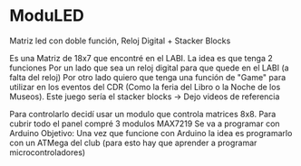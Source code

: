 # ModuLED
Matriz led con doble función, Reloj Digital + Stacker Blocks

Es una Matriz de 18x7 que encontré en el LABI. 
La idea es que tenga 2 funciones
Por un lado que sea un reloj digital para que quede en el LABI (a falta del reloj) 
Por otro lado quiero que tenga una función de "Game" para utilizar en los eventos del CDR (Como la feria del Libro o la Noche de los Museos). Este juego sería el stacker blocks
-> Dejo videos de referencia

Para controlarlo decidí usar un modulo que controla matrices 8x8. Para cubrir todo el panel compré 3 modulos MAX7219 
Se va a programar con Arduino 
Objetivo: Una vez que funcione con Arduino la idea es programarlo con un ATMega del club (para esto hay que aprender a programar microcontroladores) 

